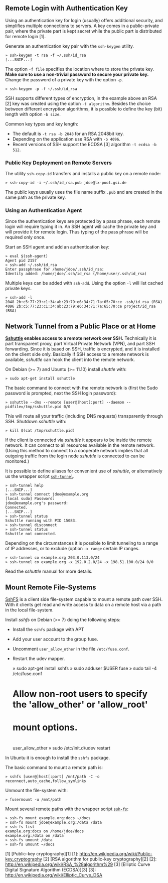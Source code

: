 ## Remote Login with Authentication Key

Using an authentication key for login (usually) offers additional 
security, and simplifies multiple connections to servers. A key
comes in a public-private pair, where the private part is kept
secret while the public part is distributed for remote login [1].

Generate an authentication key pair with the `ssh-keygen` utility. 

    » ssh-keygen -t rsa -f ~/.ssh/id_rsa 
    [...SNIP...]

The option `-f file` specifies the location where to store the
private key. **Make sure to use a non-trivial password to secure 
your private key.** Change the password of a private key with
the option `-p`.

    » ssh-keygen -p -f ~/.ssh/id_rsa

SSH supports different types of encryption, in the example above
an RSA [2] key was created using the option `-t algorithm`. Besides 
the choice between different encryption algorithms, it is possible
to define the key (bit) length with option `-b size`. 

Common key types and key length:

* The default is `-t rsa -b 2048` for an RSA 2048bit key.
* Depending on the application use RSA with `-b 4096`.
* Recent versions of SSH support the ECDSA [3] algorithm
  `-t ecdsa -b 512`.

### Public Key Deployment on Remote Servers

The utility `ssh-copy-id` transfers and installs a public key
on a remote node:

    » ssh-copy-id -i ~/.ssh/id_rsa.pub jdoe@lx-pool.gsi.de

The public keys usually uses the file name suffix `.pub` and
are created in the same path as the private key.

### Using an Authentication Agent

Since the authentication keys are protected by a pass phrase, 
each remote login will require typing it in. An SSH agent will 
cache the private key and will provide it for remote login. 
Thus typing of the pass phrase will be required only once.

Start an SSH agent and add an authentication key:

    » eval $(ssh-agent)
    Agent pid 2157
    » ssh-add ~/.ssh/id_rsa 
    Enter passphrase for /home/jdoe/.ssh/id_rsa:
    Identity added: /home/jdoe/.ssh/id_rsa (/home/user/.ssh/id_rsa)

Multiple keys can be added with `ssh-add`. Using the option `-l`
will list cached private keys.

    » ssh-add -l 
    2048 2b:c5:77:23:c1:34:ab:23:79:e6:34:71:7a:65:70:ce .ssh/id_rsa (RSA)
    4096 2b:c5:77:23:c1:34:ab:23:79:e6:34:71:7a:65:70:ce project/id_rsa (RSA)

## Network Tunnel from a Public Place or at Home

**[Sshuttle][10] enables access to a remote network over SSH.**
Technically it is part transparent proxy, part Virtual Private
Network (VPN), and part SSH forwarding. Since it is based on 
SSH, traffic is encrypted, and it is installed on the client 
side only. Basically if SSH access to a remote network is 
available, _sshuttle_ can hook the client into the remote network.

On Debian (>= 7) and Ubuntu (>= 11.10) install _shuttle_ with:

    » sudo apt-get install sshuttle

The basic command to connect with the remote network is (first
the Sudo password is prompted, next the SSH login password):

    » sshuttle --dns --remote [user@]host[:port] --daemon --pidfile=/tmp/sshuttle.pid 0/0  

This will route all your traffic (including DNS requests) 
transparently through SSH. Shutdown _sshuttle_ with:

    » kill $(cat /tmp/sshuttle.pid)

If the client is connected via _sshuttle_ it appears to be 
inside the remote network. It can connect to all resources 
available in the remote network. (Using this method to connect to 
a cooperate network implies that all outgoing traffic from the 
login node _sshuttle_ is connected to can be monitored.)

It is possible to define aliases for convenient use of 
_sshuttle_, or alternatively us the wrapper script [`ssh-tunnel`][11].

    » ssh-tunnel help
    [...SNIP...]
    » ssh-tunnel connect jdoe@example.org
    [local sudo] Password: 
    jdoe@example.org's password: 
    Connected.
    [...SNIP...]
    » ssh-tunnel status
    Sshuttle running with PID 15083.
    » ssh-tunnel disconnect
    » ssh-tunnel status
    Sshuttle not connected.

Depending on the circumstances it is possible to limit 
tunneling to a range of IP addresses, or to exclude 
(option `-x range` certain IP ranges.

    » ssh-tunnel co example.org 203.0.113.0/24
    » ssh-tunnel co example.org -x 192.0.2.0/24 -x 198.51.100.0/24 0/0

Read the _sshuttle_ manual for more details.

## Mount Remote File-Systems

[SshFS][12] is a client side file-system capable to mount
a remote path over SSH. With it clients get read and write
access to data on a remote host via a path in the local
file-system.

Install _sshfs_ on Debian (>= 7) doing the following steps:

- Install the `sshfs` package with APT
- Add your user account to the group fuse.
- Uncomment `user_allow_other` in the file `/etc/fuse.conf`.
- Restart the udev mapper.

    » sudo apt-get install sshfs
    » sudo adduser $USER fuse
    » sudo tail -4 /etc/fuse.conf
    # Allow non-root users to specify the 'allow_other' or 'allow_root'
    # mount options.
    #
    user_allow_other
    » sudo /etc/init.d/udev restart

In Ubuntu it is enough to install the `sshfs` package.

The basic command to mount a remote path is:

    » sshfs [user@]host[:port] /mnt/path -C -o reconnect,auto_cache,follow_symlinks

Unmount the file-system with:

    » fusermount -u /mnt/path

Mount several remote paths with the wrapper script [`ssh-fs`][14]:

    » ssh-fs mount example.org:docs ~/docs
    » ssh-fs mount jdoe@example.org:/data /data
    » ssh-fs list 
    example.org:docs on /home/jdoe/docs
    example.org:/data on /data
    » ssh-fs umount /data
    » ssh-fs umount ~/docs

[10]: https://github.com/apenwarr/sshuttle
[11]: ../bin/ssh-tunnel
[12]: http://fuse.sourceforge.net/sshfs.html
[14]: ../bin/ssh-fs

[1] [Public-key cryptography][1]
[1]: http://en.wikipedia.org/wiki/Public-key_cryptography
[2] [RSA algorithm for public-key cryptography][2]
[2]: http://en.wikipedia.org/wiki/RSA_%28algorithm%29
[3] [Elliptic Curve Digital Signature Algorithm (ECDSA)][3]
[3]: http://en.wikipedia.org/wiki/Elliptic_Curve_DSA
